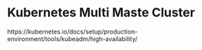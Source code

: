<h1> Kubernetes Multi Maste Cluster</h1>
https://kubernetes.io/docs/setup/production-environment/tools/kubeadm/high-availability/
